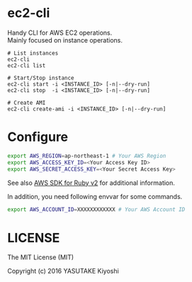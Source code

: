 # ec2-cli

Handy CLI for AWS EC2 operations.  
Mainly focused on instance operations.

```
# List instances
ec2-cli
ec2-cli list

# Start/Stop instance
ec2-cli start -i <INSTANCE_ID> [-n|--dry-run]
ec2-cli stop  -i <INSTANCE_ID> [-n|--dry-run]

# Create AMI
ec2-cli create-ami -i <INSTANCE_ID> [-n|--dry-run]
```

# Configure

```sh
export AWS_REGION=ap-northeast-1 # Your AWS Region
export AWS_ACCESS_KEY_ID=<Your Access Key ID>
export AWS_SECRET_ACCESS_KEY=<Your Secret Access Key>
```

See also [AWS SDK for Ruby v2](http://docs.aws.amazon.com/sdkforruby/api/index.html)
for additional information.

In addition, you need following envvar for some commands.

```sh
export AWS_ACCOUNT_ID=XXXXXXXXXXXX # Your AWS Account ID
```

# LICENSE

The MIT License (MIT)

Copyright (c) 2016 YASUTAKE Kiyoshi

